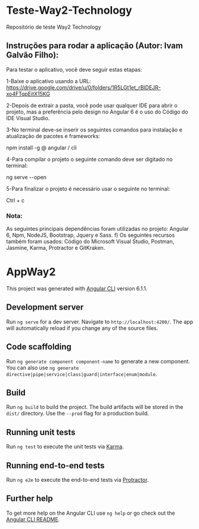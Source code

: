 # Teste-Way2-Technology
Repositório de teste Way2 Technology

## Instruções para rodar a aplicação (Autor: Ivam Galvão Filho):
Para testar o aplicativo, você deve seguir estas etapas:

1-Baixe o aplicativo usando a URL: https://drive.google.com/drive/u/0/folders/1R5LGt1et_rBIDEJR-xo4FTqpEitX15KG

2-Depois de extrair a pasta, você pode usar qualquer IDE para abrir o projeto, mas a preferência pelo design no Angular 6 é o uso do Código do IDE Visual Studio.

3-No terminal deve-se inserir os seguintes comandos para instalação e atualização de pacotes e frameworks:

npm install -g @ angular / cli

4-Para compilar o projeto o seguinte comando deve ser digitado no terminal:

ng serve --open

5-Para finalizar o projeto é necessário usar o seguinte no terminal:

Ctrl + c

### Nota:
As seguintes principais dependências foram utilizadas no projeto: Angular 6, Npm, NodeJS, Bootstrap, Jquery e Sass. f) Os seguintes recursos também foram usados: Código do Microsoft Visual Studio, Postman, Jasmine, Karma, Protractor e GitKraken.

# AppWay2

This project was generated with [Angular CLI](https://github.com/angular/angular-cli) version 6.1.1.

## Development server

Run `ng serve` for a dev server. Navigate to `http://localhost:4200/`. The app will automatically reload if you change any of the source files.

## Code scaffolding

Run `ng generate component component-name` to generate a new component. You can also use `ng generate directive|pipe|service|class|guard|interface|enum|module`.

## Build

Run `ng build` to build the project. The build artifacts will be stored in the `dist/` directory. Use the `--prod` flag for a production build.

## Running unit tests

Run `ng test` to execute the unit tests via [Karma](https://karma-runner.github.io).

## Running end-to-end tests

Run `ng e2e` to execute the end-to-end tests via [Protractor](http://www.protractortest.org/).

## Further help

To get more help on the Angular CLI use `ng help` or go check out the [Angular CLI README](https://github.com/angular/angular-cli/blob/master/README.md).
